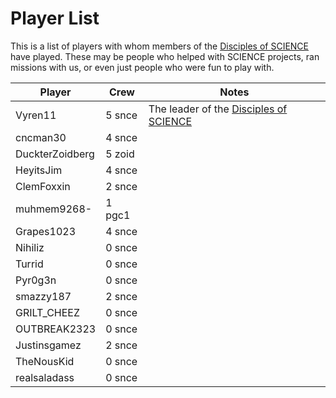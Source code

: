 # Player List

This is a list of players with whom members of the [Disciples of SCIENCE](https://socialclub.rockstargames.com/crew/disciples_of_science) have played. These may be people who helped with SCIENCE projects, ran missions with us, or even just people who were fun to play with. 

|            Player            |               Crew               |            Notes            |
|------------------------------|----------------------------------|-----------------------------|
| <span>Vyren11</span>         | <span class="crew">5 snce</span> | The leader of the [Disciples of SCIENCE](https://socialclub.rockstargames.com/crew/disciples_of_science) |
| <span>cncman30</span>        | <span class="crew">4 snce</span> |                             |
| <span>DuckterZoidberg</span> | <span class="crew">5 zoid</span> |                             |
| <span>HeyitsJim</span>       | <span class="crew">4 snce</span> |                             |
| <span>ClemFoxxin</span>      | <span class="crew">2 snce</span> |                             |
| <span>muhmem9268-</span>     | <span class="crew">1 pgc1</span> |                             |
| <span>Grapes1023</span>      | <span class="crew">4 snce</span> |                             |
| <span>Nihiliz</span>         | <span class="crew">0 snce</span> |                             |
| <span>Turrid</span>          | <span class="crew">0 snce</span> |                             |
| <span>Pyr0g3n</span>         | <span class="crew">0 snce</span> |                             |
| <span>smazzy187</span>       | <span class="crew">2 snce</span> |                             |
| <span>GRILT_CHEEZ</span>     | <span class="crew">0 snce</span> |                             |
| <span>OUTBREAK2323</span>    | <span class="crew">0 snce</span> |                             |
| <span>Justinsgamez</span>    | <span class="crew">2 snce</span> |                             |
| <span>TheNousKid</span>      | <span class="crew">0 snce</span> |                             |
| <span>realsaladass</span>    | <span class="crew">0 snce</span> |                             |
